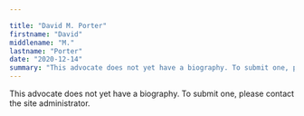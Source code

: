 ```yaml
---

title: "David M. Porter"
firstname: "David"
middlename: "M."
lastname: "Porter"
date: "2020-12-14"
summary: "This advocate does not yet have a biography. To submit one, please contact the site administrator."
---
```

This advocate does not yet have a biography. To submit one, please contact the site administrator.

